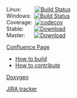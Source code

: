 Linux:&nbsp;&nbsp;&nbsp;&nbsp;&nbsp;&nbsp;&nbsp;&nbsp;&nbsp;[![Build Status](https://travis-ci.org/GENIVI/CANdevStudio.svg?branch=master)](https://travis-ci.org/GENIVI/CANdevStudio) <br />
Windows:&nbsp;&nbsp;[![Build Status](https://ci.appveyor.com/api/projects/status/y7vacbyvso12ud6e/branch/master?svg=true)](https://ci.appveyor.com/project/rkollataj/candevstudio-qflna/branch/master) <br />
Coverage:&nbsp;&nbsp;[![codecov](https://codecov.io/gh/GENIVI/CANdevStudio/branch/master/graph/badge.svg)](https://codecov.io/gh/GENIVI/CANdevStudio) <br />
Stable:&nbsp;&nbsp;&nbsp;&nbsp;&nbsp;&nbsp;&nbsp;[![Download](https://api.bintray.com/packages/rkollataj/CANdevStudio/releases/images/download.svg) ](https://bintray.com/rkollataj/CANdevStudio/releases/_latestVersion) <br />
Master:&nbsp;&nbsp;&nbsp;&nbsp;&nbsp;&nbsp;[![Download](https://api.bintray.com/packages/rkollataj/CANdevStudio/master/images/download.svg) ](https://bintray.com/rkollataj/CANdevStudio/master/_latestVersion) <br />

[Confluence Page](https://at.projects.genivi.org/wiki/display/PROJ/CANdevStudio)<br />
* [How to build](https://at.projects.genivi.org/wiki/display/PROJ/CANdevStudio+Build+instructions)
* [How to contribute](https://at.projects.genivi.org/wiki/display/PROJ/CANdevStudio+How+to+contribute) 

[Doxygen](https://genivi.github.io/CANdevStudio/master/)

[JIRA tracker](https://at.projects.genivi.org/jira/projects/CDS)
